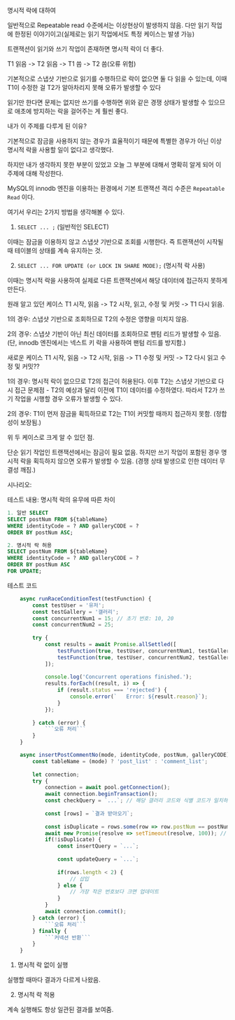
명시적 락에 대하여

일반적으로 Repeatable read 수준에서는 이상현상이 발생하지 않음.
다만 읽기 작업에 한정된 이야기이고(실제로는 읽기 작업에서도 특정 케이스는 발생 가능)

트랜잭션이 읽기와 쓰기 작업이 존재하면 명시적 락이 더 좋다.

T1 읽음 -> T2 읽음 -> T1 씀 -> T2 씀(오류 위험)

기본적으로 스냅샷 기반으로 읽기를 수행하므로 락이 없으면 둘 다 읽을 수 있는데, 이때 T1이 수정한 걸 T2가 알아차리지 못해 오류가 발생할 수 있다

읽기만 한다면 문제는 없지만 쓰기를 수행하면 위와 같은 경쟁 상태가 발생할 수 있으므로 애초에 방지하는 락을 걸어주는 게 훨씬 좋다.



내가 이 주제를 다루게 된 이유?

기본적으로 잠금을 사용하지 않는 경우가 효율적이기 때문에 특별한 경우가 아닌 이상 명시적 락을 사용할 일이 없다고 생각했다.

하지만 내가 생각하지 못한 부분이 있었고 오늘 그 부분에 대해서 명확히 알게 되어 이 주제에 대해 작성한다.


MySQL의 innodb 엔진을 이용하는 환경에서 기본 트랜잭션 격리 수준은 `Repeatable Read` 이다.

여기서 우리는 2가지 방법을 생각해볼 수 있다.

1. `SELECT ... ;` (일반적인 SELECT)

이때는 잠금을 이용하지 않고 스냅샷 기반으로 조회를 시행한다. 
즉 트랜잭션이 시작될 때 테이블의 상태를 계속 유지하는 것.

2. `SELECT ... FOR UPDATE (or LOCK IN SHARE MODE);` (명시적 락 사용)

이때는 명시적 락을 사용하여 실제로 다른 트랜잭션에서 해당 데이터에 접근하지 못하게 만든다.


원래 알고 있던 케이스
T1 시작, 읽음 -> T2 시작, 읽고, 수정 및 커밋 -> T1 다시 읽음.

1의 경우: 스냅샷 기반으로 조회하므로 T2의 수정은 영향을 미치지 않음.

2의 경우: 스냅샷 기반이 아닌 최신 데이터를 조회하므로 팬텀 리드가 발생할 수 있음.
(단, innodb 엔진에서는 넥스트 키 락을 사용하여 팬텀 리드를 방지함.)


새로운 케이스
T1 시작, 읽음 -> T2 시작, 읽음 -> T1 수정 및 커밋 -> T2 다시 읽고 수정 및 커밋??

1의 경우: 명시적 락이 없으므로 T2의 접근이 허용된다. 이후 T2는 스냅샷 기반으로 다시 접근
문제점 - T2의 예상과 달리 이전에 T1이 데이터를 수정하였다. 따라서 T2가 쓰기 작업을 시행할 경우 오류가 발생할 수 있다.

2의 경우: T1이 먼저 잠금을 획득하므로 T2는 T1이 커밋할 때까지 접근하지 못함. (정합성이 보장됨.)


위 두 케이스로 크게 알 수 있던 점.

단순 읽기 작업인 트랜잭션에서는 잠금이 필요 없음. 
하지만 쓰기 작업이 포함된 경우 명시적 락을 획득하지 않으면 오류가 발생할 수 있음.
(경쟁 상태 발생으로 인한 데이터 무결성 깨짐.)




시나리오: 



테스트 내용: 명시적 락의 유무에 따른 차이
```SQL
1. 일반 SELECT
SELECT postNum FROM ${tableName} 
WHERE identityCode = ? AND galleryCODE = ?
ORDER BY postNum ASC;

2. 명시적 락 허용
SELECT postNum FROM ${tableName} 
WHERE identityCode = ? AND galleryCODE = ?
ORDER BY postNum ASC
FOR UPDATE; 
```

테스트 코드
```javascript
    async runRaceConditionTest(testFunction) {
        const testUser = '유저';
        const testGallery = '갤러리';
        const concurrentNum1 = 15; // 초기 번호: 10, 20
        const concurrentNum2 = 25;
    
        try {
            const results = await Promise.allSettled([
                testFunction(true, testUser, concurrentNum1, testGallery), 
                testFunction(true, testUser, concurrentNum2, testGallery)
            ]);
    
            console.log('Concurrent operations finished.');
            results.forEach((result, i) => {
                if (result.status === 'rejected') {
                    console.error(`   Error: ${result.reason}`);
                }
            });
    
        } catch (error) {
            ```오류 처리```
        }
    }

    async insertPostCommentNo(mode, identityCode, postNum, galleryCODE) {
        const tableName = (mode) ? 'post_list' : 'comment_list';
    
        let connection;
        try {
            connection = await pool.getConnection();
            await connection.beginTransaction();
            const checkQuery = `...`; // 해당 갤러리 코드와 식별 코드가 일치하는 게시물 번호
    
            const [rows] = `결과 받아오기`;
    
            const isDuplicate = rows.some(row => row.postNum == postNum) // 중복 번호 검증
            await new Promise(resolve => setTimeout(resolve, 100)); // 경쟁 상태 발생을 위한 지연
            if(!isDuplicate) {
                const insertQuery = `...`; 
                
                const updateQuery = `...`;
    
                if(rows.length < 2) {
                    // 삽입
                } else {
                    // 가장 작은 번호보다 크면 업데이트
                }
            }
            await connection.commit();
        } catch (error) {
            ```오류 처리```
        } finally {
            ```커넥션 반환```
        }
    }
```

1. 명시적 락 없이 실행




실행할 때마다 결과가 다르게 나왔음.

2. 명시적 락 적용




계속 실행해도 항상 일관된 결과를 보여줌.













